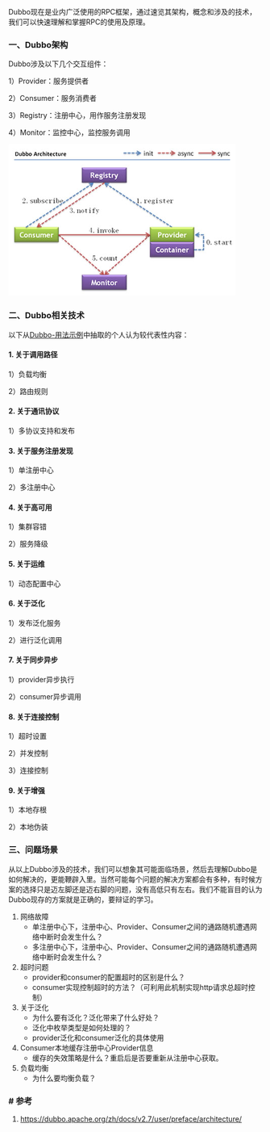 Dubbo现在是业内广泛使用的RPC框架，通过速览其架构，概念和涉及的技术，我们可以快速理解和掌握RPC的使用及原理。

### 一、Dubbo架构

Dubbo涉及以下几个交互组件：

1）Provider：服务提供者

2）Consumer：服务消费者

3）Registry：注册中心，用作服务注册发现

4）Monitor：监控中心，监控服务调用

![dubbo-architucture](../../../src/main/resources/picture/dubbo-architecture.jpg)

### 二、Dubbo相关技术

以下从[Dubbo-用法示例](https://dubbo.apache.org/zh/docs/v2.7/user/examples/)中抽取的个人认为较代表性内容：	

#### 1. 关于调用路径

1）负载均衡

2）路由规则

#### 2. 关于通讯协议

1）多协议支持和发布

#### 3. 关于服务注册发现 

1）单注册中心

2）多注册中心

#### 4. 关于高可用

1）集群容错

2）服务降级

#### 5. 关于运维

1）动态配置中心

#### 6. 关于泛化

1）发布泛化服务

2）进行泛化调用

#### 7. 关于同步异步 

1）provider异步执行

2）consumer异步调用

#### 8. 关于连接控制

1）超时设置

2）并发控制

3）连接控制

#### 9. 关于增强

1）本地存根

2）本地伪装

### 三、问题场景

从以上Dubbo涉及的技术，我们可以想象其可能面临场景，然后去理解Dubbo是如何解决的，更能鞭辟入里。当然可能每个问题的解决方案都会有多种，有时候方案的选择只是迈左脚还是迈右脚的问题，没有高低只有左右。我们不能盲目的认为Dubbo现存的方案就是正确的，要辩证的学习。

1. 网络故障
   - 单注册中心下，注册中心、Provider、Consumer之间的通路随机遭遇网络中断时会发生什么？
   - 多注册中心下，注册中心、Provider、Consumer之间的通路随机遭遇网络中断时会发生什么？
2. 超时问题
   - provider和consumer的配置超时的区别是什么？
   - consumer实现控制超时的方法？（可利用此机制实现http请求总超时控制）
3. 关于泛化
   - 为什么要有泛化？泛化带来了什么好处？
   - 泛化中枚举类型是如何处理的？
   - provider泛化和consumer泛化的具体使用
4. Consumer本地缓存注册中心Provider信息
   - 缓存的失效策略是什么？重启后是否要重新从注册中心获取。
5. 负载均衡
   - 为什么要均衡负载？

### # 参考

1. https://dubbo.apache.org/zh/docs/v2.7/user/preface/architecture/

